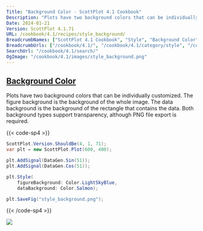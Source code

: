 ```yaml
---
Title: "Background Color - ScottPlot 4.1 Cookbook"
Description: "Plots have two background colors that can be individually customized. The figure background is the background of the whole image. The data background is the background of the rectangle that contains the data. Both background types support transparency, although PNG file export is required."
Date: 2024-01-21
Version: ScottPlot 4.1.71
URL: /cookbook/4.1/recipes/style_background/
BreadcrumbNames: ["ScottPlot 4.1 Cookbook", "Style", "Background Color"]
BreadcrumbUrls: ["/cookbook/4.1/", "/cookbook/4.1/category/style", "/cookbook/4.1/recipes/style_background/"]
SearchUrl: "/cookbook/4.1/search/"
OgImage: "/cookbook/4.1/images/style_background.png"
---
```


<h2><a id='background-color' href='/cookbook/4.1/recipes/style_background/'>Background Color</a></h2>

Plots have two background colors that can be individually customized. The figure background is the background of the whole image. The data background is the background of the rectangle that contains the data. Both background types support transparency, although PNG file export is required.

{{< code-sp4 >}}

```cs
ScottPlot.Version.ShouldBe(4, 1, 71);
var plt = new ScottPlot.Plot(600, 400);

plt.AddSignal(DataGen.Sin(51));
plt.AddSignal(DataGen.Cos(51));

plt.Style(
    figureBackground: Color.LightSkyBlue,
    dataBackground: Color.Salmon);

plt.SaveFig("style_background.png");
```

{{< /code-sp4 >}}

<img src='../../images/style_background.png' class='d-block mx-auto my-5' />


